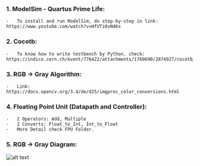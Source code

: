 ### 1.  ModelSim - Quartus Prime Life:
    -   To install and run ModelSim, do step-by-step in link: https://www.youtube.com/watch?v=HfVTi0vN4Ks
### 2.  Cocotb:
    -   To know how to write testbench by Python, check: https://indico.cern.ch/event/776422/attachments/1769690/2874927/cocotb_talk.pdf
### 3.  RGB -> Gray Algorithm:
    -   Link: https://docs.opencv.org/3.4/de/d25/imgproc_color_conversions.html
### 4. Floating Point Unit (Datapath and Controller):
    -   2 Operators: Add, Multiple
    -   2 Converts: Float_to_Int, Int_to_Float
    -   More Detail check FPU Folder.
### 5. RGB -> Gray Diagram:
![alt text](https://github.com/nhannm290/NNL/blob/main/Assignment/Week2/Untitled%20Diagram.png)
